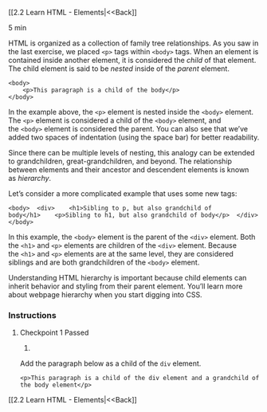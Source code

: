 [[2.2 Learn HTML - Elements|<<Back]]

5 min

HTML is organized as a collection of family tree relationships. As you saw in the last exercise, we placed `<p>` tags within `<body>` tags. When an element is contained inside another element, it is considered the _child_ of that element. The child element is said to be _nested_ inside of the _parent_ element.

```
<body>
	<p>This paragraph is a child of the body</p>
</body>
```

In the example above, the `<p>` element is nested inside the `<body>` element. The `<p>` element is considered a child of the `<body>` element, and the `<body>` element is considered the parent. You can also see that we’ve added two spaces of indentation (using the space bar) for better readability.

Since there can be multiple levels of nesting, this analogy can be extended to grandchildren, great-grandchildren, and beyond. The relationship between elements and their ancestor and descendent elements is known as _hierarchy_.

Let’s consider a more complicated example that uses some new tags:

```
<body>  <div>    <h1>Sibling to p, but also grandchild of body</h1>    <p>Sibling to h1, but also grandchild of body</p>  </div></body>
```

In this example, the `<body>` element is the parent of the `<div>` element. Both the `<h1>` and `<p>` elements are children of the `<div>` element. Because the `<h1>` and `<p>` elements are at the same level, they are considered siblings and are both grandchildren of the `<body>` element.

Understanding HTML hierarchy is important because child elements can inherit behavior and styling from their parent element. You’ll learn more about webpage hierarchy when you start digging into CSS.

### Instructions

1. Checkpoint 1 Passed
    
    1.
    
    Add the paragraph below as a child of the `div` element.
    
    ```
    <p>This paragraph is a child of the div element and a grandchild of the body element</p>
    ```

[[2.2 Learn HTML - Elements|<<Back]]